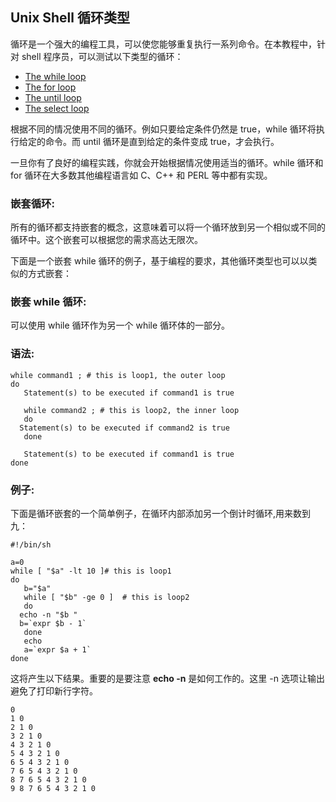 ## Unix Shell 循环类型

循环是一个强大的编程工具，可以使您能够重复执行一系列命令。在本教程中，针对 shell 程序员，可以测试以下类型的循环：

- [The while loop](http://www.tutorialspoint.com/unix/while-loop.htm)
- [The for loop](http://www.tutorialspoint.com/unix/for-loop.htm)
- [The until loop](http://www.tutorialspoint.com/unix/until-loop.htm)
- [The select loop](http://www.tutorialspoint.com/unix/select-loop.htm)

根据不同的情况使用不同的循环。例如只要给定条件仍然是 true，while 循环将执行给定的命令。而 until 循环是直到给定的条件变成 true，才会执行。

一旦你有了良好的编程实践，你就会开始根据情况使用适当的循环。while 循环和 for 循环在大多数其他编程语言如 C、C++ 和 PERL 等中都有实现。

### 嵌套循环:

所有的循环都支持嵌套的概念，这意味着可以将一个循环放到另一个相似或不同的循环中。这个嵌套可以根据您的需求高达无限次。

下面是一个嵌套 while 循环的例子，基于编程的要求，其他循环类型也可以以类似的方式嵌套：

### 嵌套 while 循环:

可以使用 while 循环作为另一个 while 循环体的一部分。

### 语法:

    while command1 ; # this is loop1, the outer loop
    do
       Statement(s) to be executed if command1 is true
    
       while command2 ; # this is loop2, the inner loop
       do
      Statement(s) to be executed if command2 is true
       done
    
       Statement(s) to be executed if command1 is true
    done

### 例子:

下面是循环嵌套的一个简单例子，在循环内部添加另一个倒计时循环,用来数到九：

    #!/bin/sh
    
    a=0
    while [ "$a" -lt 10 ]# this is loop1
    do
       b="$a"
       while [ "$b" -ge 0 ]  # this is loop2
       do
      echo -n "$b "
      b=`expr $b - 1`
       done
       echo
       a=`expr $a + 1`
    done

这将产生以下结果。重要的是要注意 **echo -n** 是如何工作的。这里 -n 选项让输出避免了打印新行字符。

    0
    1 0
    2 1 0
    3 2 1 0
    4 3 2 1 0
    5 4 3 2 1 0
    6 5 4 3 2 1 0
    7 6 5 4 3 2 1 0
    8 7 6 5 4 3 2 1 0
    9 8 7 6 5 4 3 2 1 0
